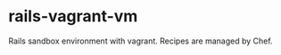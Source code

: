 rails-vagrant-vm
================

Rails sandbox environment with vagrant. Recipes are managed by Chef.

